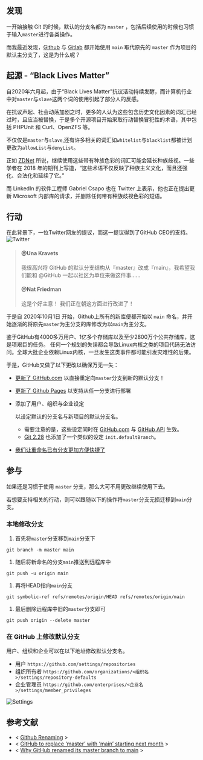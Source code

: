 ## 发现

一开始接触 Git 的时候，默认的分支名都为 `master` ，包括后续使用的时候也习惯于输入`master`进行各类操作。

而我最近发现，[Github](https://github.com/) 与 [Gitlab](https://about.gitlab.com/) 都开始使用 `main` 取代原先的 `master`
作为项目的默认主分支了，这是为什么呢？

## 起源 - “Black Lives Matter”

自2020年六月起，由于“Black Lives Matter”抗议活动持续发酵，而计算机行业中对`master`与`slave`这两个词的使用引起了部分人的反感。

在抗议声起、社会动荡加剧之时，更多的人认为这些包含历史文化因素的词汇已经过时，且应当被替换，于是多个开源项目开始采取行动替换冒犯性的术语，其中包括 PHPUnit 和 Curl、OpenZFS 等。

不仅仅是`master`与`slave`,还有许多相关的词汇如`whitelist`与`blacklist`都被计划更改为`allowList`与`denyList`。

正如 [ZDNet](https://www.zdnet.com/article/github-to-replace-master-with-main-starting-next-month/) 所说，继续使用这些带有种族色彩的词汇可能会延长种族歧视。一些学者在 2018 年的期刊上写道，“这些术语不仅反映了种族主义文化，而且还强化、合法化和延续了它。”

而 LinkedIn 的软件工程师 Gabriel Csapo 也在 Twitter 上表示，他也正在提出更新 Microsoft 内部库的请求，并删除任何带有种族歧视色彩的短语。

## 行动

在此背景下，一位Twitter网友的提议，而这一提议得到了GitHub CEO的支持。
![Twitter](https://pages.carm.cc/images/branch-main/una_kravets.png)

>  
>
> #### @Una Kravets
>
> 我很高兴将 GitHub 的默认分支结构从『master』改成『main』，我希望我们能和 @GitHub 一起以社区为单位来做这件事……
>
> #### @Nat Friedman
>
> 这是个好主意！ 我们正在朝这方面进行改进了！

于是自 2020年10月1日 开始，Github上所有的新库便都开始以 `main` 命名，并开始逐渐的将原先`master`为主分支的库修改为以`main`为主分支。

鉴于GitHub有4000多万用户、1亿多个存储库以及至少2800万个公共存储库，这是项艰巨的任务。 任何一个规划的失误都会导致Linux内核之类的项目代码无法访问。全球大批企业依赖Linux内核，一旦发生这类事件都可能引发灾难性的后果。

于是，GitHub又做了以下更改以确保万无一失：

- [更新了 GitHub.com](https://github.blog/changelog/2020-07-17-links-to-deleted-branches-now-redirect-to-the-default-branch/) 以直接重定向`master`分支到新的默认分支！

- [更新了 Github Pages](https://github.blog/changelog/2020-07-31-build-and-deploy-github-pages-from-any-branch-beta/) 以支持从任一分支进行部署

- 添加了用户、组织与企业设定

   

  以设定默认的分支名与新项目的默认分支名。

  - 需要注意的是，这些设定同时在 [GitHub.com](https://github.com/new) 与 [GitHub API](https://developer.github.com/v3/guides/getting-started/#create-a-repository) 生效。
  - [Git 2.28](https://github.blog/2020-07-27-highlights-from-git-2-28/#introducing-init-defaultbranch) 也添加了一个类似的设定 `init.defaultBranch`。

- [我们让重命名已有分支更加方便快捷了](https://github.com/github/renaming#rename-existing)

## 参与

如果还是习惯于使用 `master` 分支，那么大可不用更改继续使用下去。

若想要支持相关的行动，则可以跟随以下的操作将`master`分支无损迁移到`main`分支。

### 本地修改分支

1. 首先将`master`分支移到`main`分支下

```
git branch -m master main
```

1. 随后将新命名的分支`main`推送到远程库中

```
git push -u origin main
```

1. 再将HEAD指向`main`分支

```
git symbolic-ref refs/remotes/origin/HEAD refs/remotes/origin/main
```

1. 最后删除远程库中旧的`master`分支即可

```
git push origin --delete master
```

### 在 GitHub 上修改默认分支

用户、组织和企业可以在以下地址修改默认分支名。

- 用户 `https://github.com/settings/repositories`
- 组织所有者 `https://github.com/organizations/<组织名>/settings/repository-defaults`
- 企业管理员 `https://github.com/enterprises/<企业名>/settings/member_privileges`

![Settings](https://pages.carm.cc/images/branch-main/settings.png)

## 参考文献

- < [Github Renaming](https://github.com/github/renaming) >
- < [GitHub to replace ‘master’ with ‘main’ starting next month](https://www.zdnet.com/article/github-to-replace-master-with-main-starting-next-month/) >
- < [Why GitHub renamed its master branch to main](https://www.theserverside.com/feature/Why-GitHub-renamed-its-master-branch-to-main) >